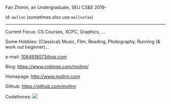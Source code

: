 Fan Zhimin, an Undergraduate, SEU CS&E 2019-

id: `mollnn` (sometimes also use `mollnnfan`)

---

Current Focus: CS Courses, XCPC, Graphics, ...

Some Hobbies: (Classical) Music, Film, Reading, Photography, Running (& work out beginner)...

e-mail: 1084918073@qq.com

Blog: https://www.cnblogs.com/mollnn/

Homepage: http://www.mollnn.com

Github: https://github.com/mollnn

Codeforces: [![](https://cfrating.ihcr.top/?user=mollnn)](https://codeforces.com/profile/mollnn)
